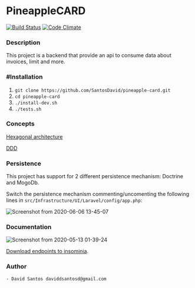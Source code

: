 # PineappleCARD

[![Build Status](https://travis-ci.org/SantosDavid/pineapple-card.svg?branch=master)](https://travis-ci.org/SantosDavid/pineapple-card)  [![Code Climate](https://codeclimate.com/github/SantosDavid/pineapple-card/badges/gpa.svg)](https://codeclimate.com/github/SantosDavid/pineapple-card) 

### Description
This project is a backend that provide an api to consume data about invoices, limit and more.
    
### #Installation
1. `git clone https://github.com/SantosDavid/pineapple-card.git`
2. `cd pineapple-card`
3. `./install-dev.sh`
4. `./tests.sh`
    
### Concepts
   [Hexagonal architecture](https://alistair.cockburn.us/hexagonal-architecture/)
     
   [DDD](https://en.wikipedia.org/wiki/Domain-driven_design)
   

### Persistence
This project has support for 2 different persistence mechanism: Doctrine and MogoDb.
    
Switch the persistence mechanism commenting/uncomenting the following lines in `src/Infrastructure/UI/Laravel/config/app.php`:
    
![Screenshot from 2020-06-06 13-45-07](https://user-images.githubusercontent.com/26348312/83949780-0d012f00-a7fc-11ea-8b64-60890ce89e67.png)

   

### Documentation
![Screenshot from 2020-05-13 01-39-24](https://user-images.githubusercontent.com/26348312/81771979-f0066400-94ba-11ea-8f93-58943c8240cf.png)

[Download endpoints to insominia](https://github.com/SantosDavid/pineapple-card/blob/master/Insomnia.json).


### Author
    - David Santos daviddsantosd@gmail.com
 
